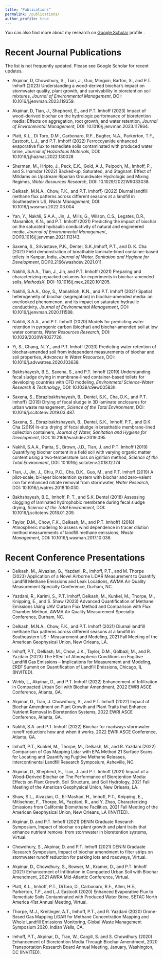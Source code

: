 ```yaml
---
title: "Publications"
permalink: /publications/
author_profile: true
---
```


<!-- {% if author.googlescholar %}
  You can also find my articles on <u><a href="{{author.googlescholar}}">my Google Scholar profile</a>.</u>
{% endif %}

{% include base_path %}

{% for post in site.publications reversed %}
  {% include archive-single.html %}
{% endfor %} -->

You can also find more about my research on [Google Scholar](https://scholar.google.com/citations?user=DnN8aCQAAAAJ&hl=en&oi=sra) profile .

Recent Journal Publications
======

The list is not frequently updated. Please see Google Scholar for recent updates.

* Akpinar, D, Chowdhury, S., Tian, J., Guo, Mingxin, Barton, S., and P.T. Imhoff (2023) Understanding a wood-derived biochar’s impact on stormwater quality, plant growth, and survivability in bioretention soil mixtures, *Journal of Environmental Management*, DOI: 10.1016/j.jenvman.2023.119359.

* Akpinar, D, Tian, J., Shepherd, E., and P.T. Imhoff (2023) Impact of wood-derived biochar on the hydrologic performance of bioretention media: Effects on aggregation, root growth, and water retention, *Journal of Environmental Management*, DOI: 10.1016/j.jenvman.2023.117864.

* Platt, K.L., Di Toro, D.M., Carbonaro, R.F., Bugher, N.A., Parkerton, T.F., Eastcott, L.J., and P.T. Imhoff (2022) Ferroccyanide enhanced evaporative flux to remediate soils contaminated with produced water brine, *Journal of Hazardous Materials*, DOI: 10.1016/j.jhazmat.2022.130028

* Sherman, M., Hripto, J., Peck, E.K., Gold, A.J., Peipoch, M., Imhoff, P., and S. Inamdar (2022) Backed-up, Saturated, and Stagnant: Effect of Milldams on Upstream Riparian Groundwater Hydrologic and Mixing Regimes, *Water Resources Research*, DOI: 10.1029/2022WR033038.

* Delkash, M.N.A., Chow, F.K., and P.T. Imhoff} (2022) Diurnal landfill methane flux patterns across different seasons at a landfill in Southeastern US, *Waste Management*, DOI: 10.1016/j.wasman.2022.03.004

* Yan, Y., Nakhli, S.A.A., Jin, J., Mills, G., Wilson, C.S., Legates, D.R., Manahiloh, K.N., and P.T. Imhoff (2021) Predicting the impact of biochar on the saturated hydraulic conductivity of natural and engineered media, *Journal of Environmental Management*, DOI10.1016/j.jenvman.2021.113143.

* Saxena, S., Srivastave, P.K., Dentel, S.K.,Imhoff, P.T., and D. K. Cha (2021) Field demonstration of breathable laminate-lined container-based toilets in Kanpur, India, *Journal of Water, Sanitation and Hygiene for Development*, DOI10.2166/washdev.2021.011.

* Nakhli, S.A.A., Tian, J., Jin, and P.T. Imhoff (2021) Preparing and characterizing repacked columns for experiments in biochar-amended soils, *MethodsX*, DOI: 10.1016/j.mex.2020.101205.

* Nakhli, S.A.A., Goy, S., Manahiloh, K.N., and P.T. Imhoff (2021) Spatial heterogeneity of biochar (segregation) in biochar-amended media: an overlooked phenomenon, and its impact on saturated hydraulic conductivity, *Journal of Environmental Management*, DOI: 10.1016/j.jenvman.2020.111588.

* Nakhli, S.A.A., and P.T. Imhoff (2020) Models for predicting water retention in pyrogenic
carbon (biochar) and biochar‐amended soil at low water contents, *Water Resources Research*, DOI: 10.1029/2020WR027726.

* Yi, S., Chang, N. Y., and P.T. Imhoff (2020) Predicting water retention of biochar-amended soil from independent measurements of biochar and soil properties, *Advances in Water Resources*, DOI: 10.1016/j.advwatres.2020.103638.

* Bakhshayesh, B.E.,  Saxena, S., and P.T. Imhoff (2019) Understanding fecal sludge drying in membrane-lined container-based toilets for developing countries with CFD modeling, *Environmetal Science-Water Research & Technology*, DOI: 10.1039/c9ew00583h.

* Saxena, S., Ebrazibakhshayesh, B., Dentel, S.K., Cha, D.K., and P.T. Imhoff} (2019)  Drying of fecal sludge in 3D laminate enclosures for urban waste management, *Science of the Total Environment*, DOI: 10.1016/j.scitotenv.2019.03.487.

* Saxena, S., Ebrazibakhshayesh, B., Dentel, S.K., Imhoff, P.T., and D.K. Cha (2019)  In-situ drying of fecal sludge in breathable membrane-lined collection containers, *Journal of Water, Sanitation and Hygiene for Development*, DOI: 10.2166/washdev.2019.095.

* Nakhli, S.A.A.,  Panta, S., Brown, J.D., Tian, J. and P.T. Imhoff (2019) Quantifying biochar content in a field soil with varying organic matter content using a two-temperature loss on ignition method, *Science of the Total Environment*, DOI: 10.1016/j.scitotenv.2018.12.174

* Tian, J., Jin, J., Chiu, P.C., Cha, D.K., Guo, M., and P.T. Imhoff (2019) A pilot-scale, bi-layer bioretention system with biochar and zero-valent iron for enhanced nitrate removal from stormwater, *Water Research*, DOI: 10.1016/j.watres.2018.10.030.

* Bakhshayesh, B.E., Imhoff, P. T., and S.K. Dentel  (2018) Assessing clogging of laminated hydrophobic membrane during fecal sludge drying, *Science of the Total Environment*,  DOI: 10.1016/j.scitotenv.2018.01.209.

* Taylor, D.M., Chow, F.K., Delkash, M., and P.T. Imhoff} (2018) Atmospheric modeling to assess wind dependence in tracer dilution method measurements of landfill methane emissions, *Waste Management*, DOI: 10.1016/j.wasman.2017.10.036.



Recent Conference Presentations
======

* Delkash, M., Aivazian, G., Yazdani, R., Imhoff, P.T., and M. Thorpe (2023) Application of a Novel Airborne LiDAR Measurement to Quantify Landfill Methane Emissions and Leak Locations, AWMA Air Quality Measurement Specialty Conference, Durham, NC.

* Yazdani, R., Karimi, S., P.T. Imhoff, Delkash, M., Kunkel, M., Thorpe, M., Knipping, E., and S. Shaw (2023) Advanced Quantification of Methane Emissions Using UAV Curtain Flux Method and Comparison with Flux Chamber Method, AWMA Air Quality Measurement Specialty Conference, Durham, NC.

* Delkash, M.N.A., Chow, F.K., and P.T. Imhoff (2021) Diurnal landfill methane flux patterns across different seasons at a landfill in Southeastern US - Measurement and Modeling, 2021 Fall Meeting of the American Geophysical Union, New Orleans, LA.

* Imhoff, P.T., Delkash, M., Chow, J.K., Taylor, D.M., Golbazi, M., and R. Yazdain (2023) The Effect of Atmospheric Conditions on Fugitive Landfill Gas Emissions – Implications for Measurement and Modeling, EREF Summit on Quantification of Landfill Emissions, Chicago, IL (INVITED).

* Webb, L., Akpinar, D., and P.T. Imhoff (2022) Enhancement of Infiltration in Compacted Urban Soil with Biochar Amendment, 2022 EWRI ASCE Conference, Atlanta, GA.

* Akpinar, D., Tian, J. Chowdhury, S., and P.T. Imhoff (2022) Impact of Biochar Amendment on Plant Growth and Plant Traits that Enhance Nutrient Removal in
Bioretention Systems, 2022 EWRI ASCE Conference, Atlanta, GA.

* Nakhli, S.A. and P.T. Imhoff (2022) Biochar for roadways stormwater runoff reduction: how and when it works, 2022 EWRI ASCE Conference, Atlanta, GA.

* Imhoff, P.T., Kunkel, M., Thorpe, M., Delkash, M., and R. Yazdani (2022) Comparison of Gas Mapping Lidar with EPA Method 21 Surface Scans for Locating and Quantifying Fugitive Methane Releases, Intercontinental Landfill Research Symposium, Asheville, NC.

* Akpinar, D., Shepherd, E., Tian, J. and P.T. Imhoff (2021) Impact of a Wood-Derived Biochar on The Performance of Bioretention Media: Effects on Plant Growth, Soil Structure, and Soil Hydrology, 2021 Fall Meeting of the American Geophysical Union, New Orleans, LA.

* Shaw, S.L., Aivazian, G., El-Mashad, H., Imhoff, P.T., Knipping, E., Mitloehner, F., Thorpe, M., Yazdani, R., and Y. Zhao, Characterizing Emissions from California Biomethane Facilities, 2021 Fall Meeting of the American Geophysical Union, New Orleans, LA (INVITED).

* Akpinar, D. and P.T. Imhoff (2021) DENIN Graduate Research Symposium, Impact of biochar on plant growth and plant traits that enhance nutrient removal from stormwater in bioretention systems, Virtual.

* Chowdhury, S., Akpinar, D. and P.T. Imhoff (2021) DENIN Graduate Research Symposium, Impact of biochar amendment to filter strips on stormwater runoff reduction for parking lots and roadways, Virtual.

* Akpinar, D., Chowdhury, S., Bowser, M., Kramer, D., and P.T. Imhoff (2021) Enhancement of Infiltration in Compacted Urban Soil with Biochar Amendment, 2021 AWRA Mid-Atlantic Conference, Virtual.

* Platt, K.L., Imhoff, P.T., DiToro, D., Carbonaro, R.F., Allen, H.E., Parkerton, T.F., and L.J. Eastcott (2020) Enhanced Evaporative Flux to Remediate Soils Contaminated with Produced Water Brine, SETAC North America 41st Annual Meeting, Virtual.

* Thorpe, M.J., Kreitinger, A.T.,  Imhoff, P.T., and R. Yazdani (2020) Drone-Based Gas Mapping LiDAR for Methane Concentration Mapping and Whole Landfill Emissions Monitoring, Global Waste Management Symposium 2020, Indian Wells, CA.

* Imhoff, P.T., Akpinar, D., Tian, W., Cargill, S. and S. Chowdhury (2020) Enhancement of Bioretention Media Through Biochar Amendment, 2020 Transportation Research Board Annual Meeting, January, Washington, DC (INVITED).




